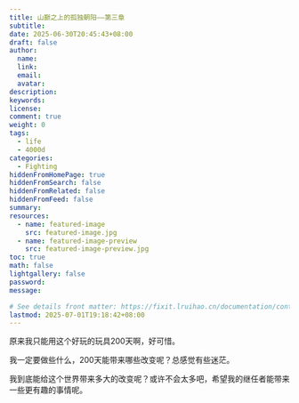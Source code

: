 ```yaml
---
title: 山巅之上的孤独朝阳——第三章
subtitle:
date: 2025-06-30T20:45:43+08:00
draft: false
author:
  name:
  link:
  email:
  avatar:
description:
keywords:
license:
comment: true
weight: 0
tags:
  - life
  - 4000d
categories:
  - Fighting
hiddenFromHomePage: true
hiddenFromSearch: false
hiddenFromRelated: false
hiddenFromFeed: false
summary:
resources:
  - name: featured-image
    src: featured-image.jpg
  - name: featured-image-preview
    src: featured-image-preview.jpg
toc: true
math: false
lightgallery: false
password:
message:

# See details front matter: https://fixit.lruihao.cn/documentation/content-management/introduction/#front-matter
lastmod: 2025-07-01T19:18:42+08:00
---
```


原来我只能用这个好玩的玩具200天啊，好可惜。

<!--more-->

我一定要做些什么，200天能带来哪些改变呢？总感觉有些迷茫。

我到底能给这个世界带来多大的改变呢？或许不会太多吧，希望我的继任者能带来一些更有趣的事情呢。
